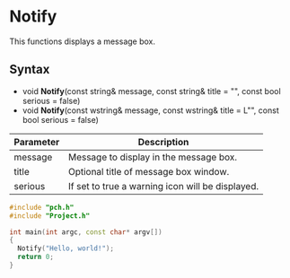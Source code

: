 # Notify #
This functions displays a message box.

## Syntax ##
- void **Notify**(const string& message, const string& title = "", const bool serious = false)
- void **Notify**(const wstring& message, const wstring& title = L"", const bool serious = false)

| Parameter | Description |
| ----- | ----- |
| message | Message to display in the message box. |
| title | Optional title of message box window. | 
| serious | If set to true a warning icon will be displayed. |

```c++
#include "pch.h"
#include "Project.h"

int main(int argc, const char* argv[])
{ 
  Notify("Hello, world!");
  return 0;
}
```
